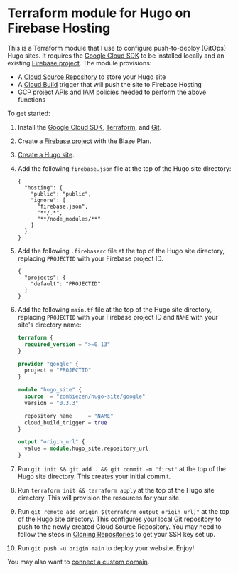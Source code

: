 # Terraform module for Hugo on Firebase Hosting

This is a Terraform module that I use to configure push-to-deploy (GitOps) Hugo
sites. It requires the [Google Cloud SDK][] to be installed locally and an
existing [Firebase project][Firebase console]. The module provisions:

- A [Cloud Source Repository][] to store your Hugo site
- A [Cloud Build][] trigger that will push the site to Firebase Hosting
- GCP project APIs and IAM policies needed to perform the above functions

To get started:

1.  Install the [Google Cloud SDK][], [Terraform][Terraform install], and
    [Git][Git install].

2.  Create a [Firebase project][Firebase console] with the Blaze Plan.

3.  [Create a Hugo site][].

4.  Add the following `firebase.json` file at the top of the Hugo site directory:

    ```
    {
      "hosting": {
        "public": "public",
        "ignore": [
          "firebase.json",
          "**/.*",
          "**/node_modules/**"
        ]
      }
    }
    ```

5.  Add the following `.firebaserc` file at the top of the Hugo site directory,
    replacing `PROJECTID` with your Firebase project ID.

    ```
    {
      "projects": {
        "default": "PROJECTID"
      }
    }
    ```

6.  Add the following `main.tf` file at the top of the Hugo site directory,
    replacing `PROJECTID` with your Firebase project ID and `NAME` with your
    site's directory name:

    ```terraform
    terraform {
      required_version = ">=0.13"
    }

    provider "google" {
      project = "PROJECTID"
    }

    module "hugo_site" {
      source  = "zombiezen/hugo-site/google"
      version = "0.3.3"

      repository_name     = "NAME"
      cloud_build_trigger = true
    }

    output "origin_url" {
      value = module.hugo_site.repository_url
    }
    ```

7.  Run `git init && git add . && git commit -m "first"` at the top of the Hugo
    site directory. This creates your initial commit.

8.  Run `terraform init && terraform apply` at the top of the Hugo site
    directory. This will provision the resources for your site.

9.  Run `git remote add origin $(terraform output origin_url)"` at the top of
    the Hugo site directory. This configures your local Git repository to push
    to the newly created Cloud Source Repository. You may need to follow the
    steps in [Cloning Repositories][Cloud Source Repository cloning] to get your
    SSH key set up.

10. Run `git push -u origin main` to deploy your website. Enjoy!

You may also want to [connect a custom domain][].

[Cloud Build]: https://cloud.google.com/cloud-build/
[Cloud Source Repository]: https://cloud.google.com/source-repositories/
[Cloud Source Repository cloning]: https://cloud.google.com/source-repositories/docs/cloning-repositories#ssh
[connect a custom domain]: https://firebase.google.com/docs/hosting/custom-domain
[Create a Hugo site]: https://gohugo.io/getting-started/quick-start/
[Firebase console]: https://console.firebase.google.com/
[Firebase Hosting]: https://firebase.google.com/products/hosting/
[Git install]: https://git-scm.com/book/en/v2/Getting-Started-Installing-Git
[Google Cloud SDK]: https://cloud.google.com/sdk/docs/
[Terraform install]: https://learn.hashicorp.com/terraform/getting-started/install.html
